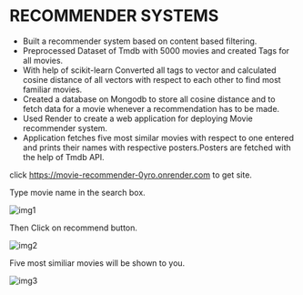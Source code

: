# RECOMMENDER SYSTEMS
- Built a recommender system based on content based filtering.
- Preprocessed Dataset of Tmdb with 5000 movies and created Tags for all movies.
- With help of scikit-learn Converted all tags to vector and calculated cosine distance of all vectors with respect to each other to find most familiar movies.
- Created a database on Mongodb to store all cosine distance and to fetch data for a movie whenever a recommendation has to be made. 
- Used Render to create a web application for deploying Movie recommender system.
- Application fetches five most similar movies with respect to one entered and prints their names with respective posters.Posters are fetched with the help of Tmdb API.

click https://movie-recommender-0yro.onrender.com to get site.

Type movie name in the search box.

![img1](https://user-images.githubusercontent.com/95877070/233489186-34f2132c-0614-4105-adc6-0885110cb1f6.png)

Then Click on recommend button.

![img2](https://user-images.githubusercontent.com/95877070/233489354-217145fa-a613-4058-afe6-a9711ac077ca.png)

Five most similiar movies will be shown to you.

![img3](https://user-images.githubusercontent.com/95877070/233489516-0c4ff7dc-e281-4269-916e-d682e26b75c0.png)

